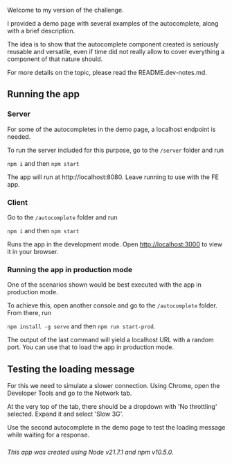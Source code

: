 Welcome to my version of the challenge.

I provided a demo page with several examples of the autocomplete, along with a brief description.

The idea is to show that the autocomplete component created is seriously reusable and versatile, even if time did not really allow to cover everything a component of that nature should.

For more details on the topic, please read the README.dev-notes.md.

## Running the app

### Server

For some of the autocompletes in the demo page, a localhost endpoint is needed.

To run the server included for this purpose, go to the `/server` folder and run

`npm i` and then `npm start`

The app will run at http://localhost:8080. Leave running to use with the FE app.

### Client

Go to the `/autocomplete` folder and run

`npm i` and then `npm start`

Runs the app in the development mode.
Open [http://localhost:3000](http://localhost:3000) to view it in your browser.

### Running the app in production mode

One of the scenarios shown would be best executed with the app in production mode.

To achieve this, open another console and go to the `/autocomplete` folder. From there, run

`npm install -g serve` and then `npm run start-prod`.

The output of the last command will yield a localhost URL with a random port. You can use that to load the app in production mode.

## Testing the loading message

For this we need to simulate a slower connection. Using Chrome, open the Developer Tools and go to the Network tab.

At the very top of the tab, there should be a dropdown with 'No throttling' selected. Expand it and select 'Slow 3G'.

Use the second autocomplete in the demo page to test the loading message while waiting for a response.

###
_This app was created using Node v21.7.1 and npm v10.5.0._
